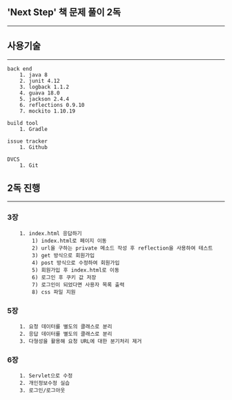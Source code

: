 ## 'Next Step' 책 문제 풀이 2독
----

## 사용기술
----
```
back end
	1. java 8
	2. junit 4.12
	3. logback 1.1.2
	4. guava 18.0
	5. jackson 2.4.4
	6. reflections 0.9.10
	7. mockito 1.10.19
```
```
build tool
	1. Gradle
```
```
issue tracker
	1. Github
```
```
DVCS
	1. Git
```

## 2독 진행
----

### 3장
```
	1. index.html 응답하기
		1) index.html로 페이지 이동
		2) url을 구하는 private 메소드 작성 후 reflection을 사용하여 테스트
		3) get 방식으로 회원가입
		4) post 방식으로 수정하여 회원가입
		5) 회원가입 후 index.html로 이동
		6) 로그인 후 쿠키 값 저장
		7) 로그인이 되었다면 사용자 목록 출력
		8) css 파일 지원
```

### 5장
```
	1. 요청 데이터를 별도의 클래스로 분리
	2. 응답 데이터를 별도의 클래스로 분리
	3. 다형성을 활용해 요청 URL에 대한 분기처리 제거
```

### 6장
```
	1. Servlet으로 수정
	2. 개인정보수정 실습
	3. 로그인/로그아웃
```
